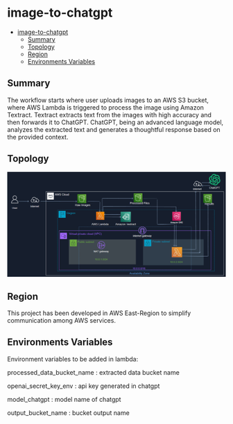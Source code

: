 # image-to-chatgpt

- [image-to-chatgpt](#image-to-chatgpt)
  - [Summary](#summary)
  - [Topology](#topology)
  - [Region](#region)
  - [Environments Variables](#environments-variables)


## Summary
The workflow starts where user uploads images to an AWS S3 bucket, where AWS Lambda is triggered to process the image using Amazon Textract. Textract extracts text from the images with high accuracy and then forwards it to ChatGPT. ChatGPT, being an advanced language model, analyzes the extracted text and generates a thoughtful response based on the provided context.

## Topology

![text](topology.png "AWS to ChatGPT")

## Region

This project has been developed in AWS East-Region to simplify communication among AWS services.

## Environments Variables

Environment variables to be added in lambda:

processed_data_bucket_name  : extracted data bucket name

openai_secret_key_env       : api key generated in chatgpt

model_chatgpt               : model name of chatgpt

output_bucket_name          : bucket output name
